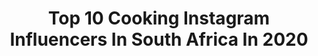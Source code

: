 ---
title: Top 10 Cooking Instagram Influencers In South Africa In 2020
description: >-
  Find top cooking Instagram influencers in South Africa in 2020. Most popular hashtags: #covid19 #capetown #lockdown #food.
platform: Instagram
profiles:
  - username: "geradewet"
    fullname: >-
      Gera de Wet
    location: "South Africa"
    followers: 5698
    engagement: 500
    commentsToLikes: 0.106483
    id: ck6tzrg32bevv0j71wlx9h72c
    verified: false
    hashtags: "#alfrescodining, #careerday, #craftersofinstagram, #interiordecorating"
  - username: "km_mothupi"
    fullname: >-
      Kopano Mametlhwa Mothupi
    location: "South Africa"
    followers: 2035
    engagement: 679
    commentsToLikes: 0.038867
    id: ck6to4kqfc2aa0j71f1ohul63
    verified: false
    hashtags: ""
  - username: "olivermatthieu"
    fullname: >-
      Oliver Matthieu
    location: "South Africa"
    followers: 4497
    engagement: 1726
    commentsToLikes: 0.064474
    id: ck15pkwu6ye0b0i19o3n9yx4s
    verified: false
    hashtags: "#socialresponsibility, #schoolart, #sibling, #survivor"
  - username: "daniella_thibault"
    fullname: >-
      Daniella Zainette Thibault
    location: "South Africa"
    followers: 27883
    engagement: 131
    commentsToLikes: 0.175024
    id: ck5zm4eyblvn20i149l5nh9oa
    verified: false
    hashtags: "#unitedwomansquad, #happiness, #tourist, #travel2020"
  - username: "mspaulabee"
    fullname: >-
      Ms Paula Bee
    location: "South Africa"
    followers: 39200
    engagement: 434
    commentsToLikes: 0.041243
    id: ck5hkoywvit0w0i11ghe3b4ww
    verified: false
    hashtags: "#almaysa, #dischembeautyfair, #iambaby, #flashbackfriday"
  - username: "neillanthony"
    fullname: >-
      Neill Anthony
    location: "South Africa"
    followers: 14033
    engagement: 525
    commentsToLikes: 0.027118
    id: ck5znyge0peao0i14kglzwm3b
    verified: false
    hashtags: "#cooking, #openfire, #kitchensamurai, #knives"
  - username: "jennifalconer"
    fullname: >-
      Jenni Falconer
    location: "South Africa"
    followers: 175880
    engagement: 120
    commentsToLikes: 0.039942
    id: ck1390fi4iwzy0i19n5qs6hve
    verified: true
    hashtags: "#stayhealthy, #healthandfitness, #invarley, #porridge"
  - username: "sumie_akoojee"
    fullname: >-
      Sumayyah Patel Akoojee
    location: "South Africa"
    followers: 34376
    engagement: 263
    commentsToLikes: 0.111834
    id: ck5hkh4zdiet80i11gjoon6bl
    verified: false
    hashtags: "#sumiesnacks, #tandoori, #thaifood, #coconut"
  - username: "katlego_masupa"
    fullname: >-
      Katlego Masupa
    location: "South Africa"
    followers: 68150
    engagement: 201
    commentsToLikes: 0.033468
    id: ck5btyb4agtpq0i113f18sbs4
    verified: false
    hashtags: "#dinnerpreps, #cookingmadeeasy, #stayhome, #wineclub"
  - username: "the_foodpassionista"
    fullname: >-
      нαѕєєηα
    location: "South Africa"
    followers: 28992
    engagement: 190
    commentsToLikes: 0.038161
    id: ck0w5b5782sf20i19qci0jlqt
    verified: false
    hashtags: "#backtobasics, #lunch, #modestwear, #onionrings"
---